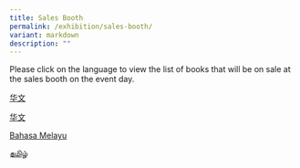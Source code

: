 ```yaml
---
title: Sales Booth
permalink: /exhibition/sales-booth/
variant: markdown
description: ""
---
```

Please click on the language to view the list of books that will be on sale at the sales booth on the event day.

<p><a download="" target="_blank" href="/files/MTLS_FINAL_BOOK_LIST_MAHA_YUYI_WITHOUT_PRICE_CL.pdf">华文</a></p>

<p><a download="" target="_blank" href="/files/MTLS_FINAL_BOOK_LIST_MAHA_YUYI_WITHOUT_PRICE_CL_New.pdf">华文</a></p>

<p><a download="" target="_blank" href="/files/MTLS_FINAL_BOOK_LIST_MAHA_YUYI_WITHOUT_PRICE_ML.pdf">Bahasa Melayu</a></p>
<p><a download="" target="_blank" href="/files/MTLS_FINAL_BOOK_LIST_MAHA_YUYI_WITHOUT_PRICE_TL.pdf">தமிழ்</a></p>